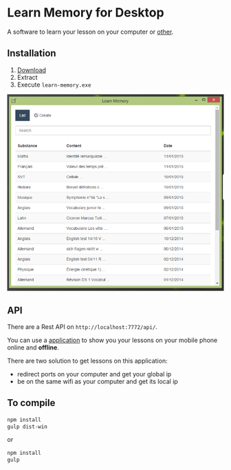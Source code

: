 # Learn Memory for Desktop

A software to learn your lesson on your computer or [other](#api).

## Installation

1. [Download](https://github.com/cedced19/learn-memory-desktop/releases/latest)
2. Extract
3. Execute `learn-memory.exe`

![Demo](demo.png)

## API

There are a Rest API on `http://localhost:7772/api/`.

You can use a [application](https://github.com/cedced19/learn-memory-mobile)  to show you your lessons on your mobile phone online and __offline__.

There are two solution to get lessons on this application:
* redirect ports on your computer and get your global ip
* be on the same wifi as your computer and get its local ip

## To compile

```
npm install
gulp dist-win
```
or
```
npm install
gulp
```
